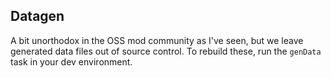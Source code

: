## Datagen
A bit unorthodox in the OSS mod community as I've seen, but we leave generated data files out of source control. To rebuild these, run the `genData` task in your dev environment.